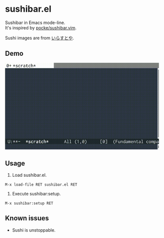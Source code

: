 # sushibar.el

Sushibar in Emacs mode-line.  
It's inspired by [pocke/sushibar.vim](https://github.com/pocke/sushibar.vim).

Sushi images are from [いらすとや](http://www.irasutoya.com/).

## Demo
![demo](demo.gif)

## Usage

1. Load sushibar.el.
```
M-x load-file RET sushibar.el RET
```
1. Execute sushibar:setup.
```
M-x sushibar:setup RET
```

## Known issues
- Sushi is unstoppable.
